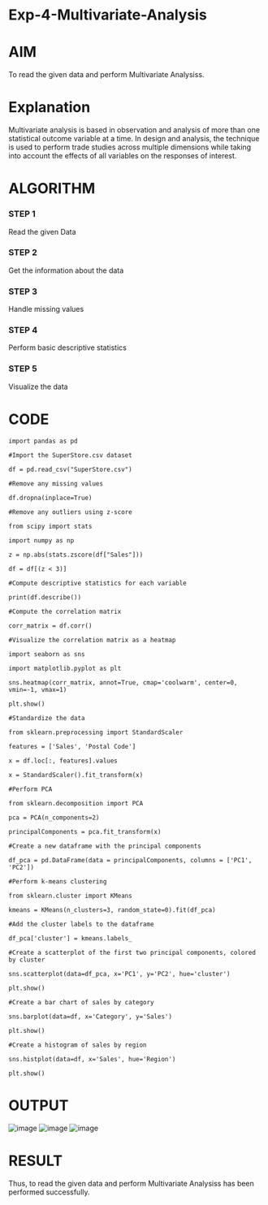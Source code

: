 # Exp-4-Multivariate-Analysis

# AIM

To read the given data and perform Multivariate Analysiss.

# Explanation

Multivariate analysis is based in observation and analysis of more than one statistical outcome variable at a time. In design and analysis, the technique is used to perform trade studies across multiple dimensions while taking into account the effects of all variables on the responses of interest.

# ALGORITHM

### STEP 1

Read the given Data

### STEP 2

Get the information about the data

### STEP 3

Handle missing values

### STEP 4

Perform basic descriptive statistics

### STEP 5

Visualize the data

# CODE

    import pandas as pd

    #Import the SuperStore.csv dataset

    df = pd.read_csv("SuperStore.csv")

    #Remove any missing values

    df.dropna(inplace=True)

    #Remove any outliers using z-score

    from scipy import stats

    import numpy as np

    z = np.abs(stats.zscore(df["Sales"]))

    df = df[(z < 3)]

    #Compute descriptive statistics for each variable

    print(df.describe())

    #Compute the correlation matrix

    corr_matrix = df.corr()

    #Visualize the correlation matrix as a heatmap

    import seaborn as sns

    import matplotlib.pyplot as plt

    sns.heatmap(corr_matrix, annot=True, cmap='coolwarm', center=0, vmin=-1, vmax=1)

    plt.show()

    #Standardize the data

    from sklearn.preprocessing import StandardScaler

    features = ['Sales', 'Postal Code']

    x = df.loc[:, features].values

    x = StandardScaler().fit_transform(x)

    #Perform PCA

    from sklearn.decomposition import PCA

    pca = PCA(n_components=2)

    principalComponents = pca.fit_transform(x)

    #Create a new dataframe with the principal components

    df_pca = pd.DataFrame(data = principalComponents, columns = ['PC1', 'PC2'])

    #Perform k-means clustering

    from sklearn.cluster import KMeans

    kmeans = KMeans(n_clusters=3, random_state=0).fit(df_pca)

    #Add the cluster labels to the dataframe

    df_pca['cluster'] = kmeans.labels_

    #Create a scatterplot of the first two principal components, colored by cluster

    sns.scatterplot(data=df_pca, x='PC1', y='PC2', hue='cluster')

    plt.show()

    #Create a bar chart of sales by category

    sns.barplot(data=df, x='Category', y='Sales')

    plt.show()

    #Create a histogram of sales by region

    sns.histplot(data=df, x='Sales', hue='Region')

    plt.show()

# OUTPUT

![image](https://user-images.githubusercontent.com/91734840/230870345-c973f757-fd16-43df-8f3e-3ac7be340b3e.png)
![image](https://user-images.githubusercontent.com/91734840/230870396-86ae1db6-5540-4736-9f33-aba1b7f78ffe.png)
![image](https://user-images.githubusercontent.com/91734840/230870516-e3f6baff-4a07-4906-9990-99a40fdeee3d.png)

# RESULT

Thus, to read the given data and perform Multivariate Analysiss has been performed successfully.
